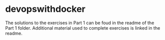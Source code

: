 # devopswithdocker

The solutions to the exercises in Part 1 can be foud in the readme of the Part 1 folder.
Additional material used to complete exercises is linked in the readme.
